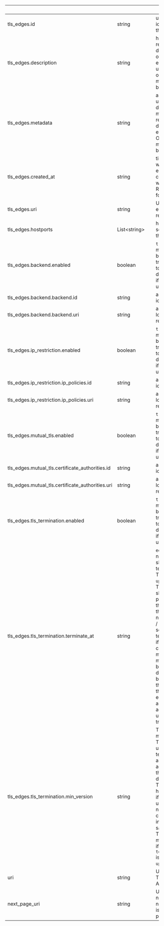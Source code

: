 
|&nbsp;|&nbsp;|&nbsp;|&nbsp;|
|---|---|---|---|
| tls_edges.id | string | | unique identifier of this edge |
| tls_edges.description | string | | human-readable description of what this edge will be used for; optional, max 255 bytes. |
| tls_edges.metadata | string | | arbitrary user-defined machine-readable data of this edge. Optional, max 4096 bytes. |
| tls_edges.created_at | string | | timestamp when the edge configuration was created, RFC 3339 format |
| tls_edges.uri | string | | URI of the edge API resource |
| tls_edges.hostports | List&lt;string&gt; | | hostports served by this edge |
| tls_edges.backend.enabled | boolean | | `true` if the module will be applied to traffic, `false` to disable. default `true` if unspecified |
| tls_edges.backend.backend.id | string | | a resource identifier |
| tls_edges.backend.backend.uri | string | | a uri for locating a resource |
| tls_edges.ip_restriction.enabled | boolean | | `true` if the module will be applied to traffic, `false` to disable. default `true` if unspecified |
| tls_edges.ip_restriction.ip_policies.id | string | | a resource identifier |
| tls_edges.ip_restriction.ip_policies.uri | string | | a uri for locating a resource |
| tls_edges.mutual_tls.enabled | boolean | | `true` if the module will be applied to traffic, `false` to disable. default `true` if unspecified |
| tls_edges.mutual_tls.certificate_authorities.id | string | | a resource identifier |
| tls_edges.mutual_tls.certificate_authorities.uri | string | | a uri for locating a resource |
| tls_edges.tls_termination.enabled | boolean | | `true` if the module will be applied to traffic, `false` to disable. default `true` if unspecified |
| tls_edges.tls_termination.terminate_at | string | | `edge` if the ngrok edge should terminate TLS traffic, `upstream` if TLS traffic should be passed through to the upstream ngrok agent / application server for termination. if `upstream` is chosen, most other modules will be disallowed because they rely on the ngrok edge being able to access the underlying traffic. |
| tls_edges.tls_termination.min_version | string | | The minimum TLS version used for termination and advertised to the client during the TLS handshake. if unspecified, ngrok will choose an industry-safe default. This value must be null if `terminate_at` is set to `upstream`. |
| uri | string | | URI of the TLS Edge list API resource |
| next_page_uri | string | | URI of the next page, or null if there is no next page |